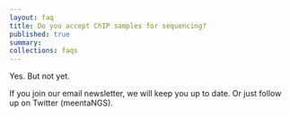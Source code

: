 ```yaml
---
layout: faq
title: Do you accept ChIP samples for sequencing?
published: true
summary:
collections: faqs
---
```


Yes. But not yet.

If you join our email newsletter, we will keep you up to date. Or
just follow up on Twitter (meentaNGS).
